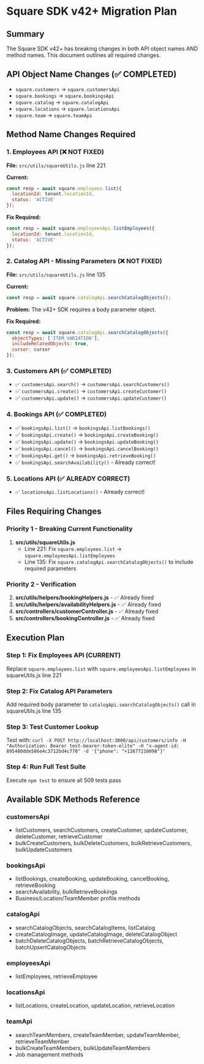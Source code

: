 # Square SDK v42+ Migration Plan

## Summary

The Square SDK v42+ has breaking changes in both API object names AND method names. This document outlines all
required changes.

## API Object Name Changes (✅ COMPLETED)

- `square.customers` → `square.customersApi`
- `square.bookings` → `square.bookingsApi`
- `square.catalog` → `square.catalogApi`
- `square.locations` → `square.locationsApi`
- `square.team` → `square.teamApi`

## Method Name Changes Required

### 1. Employees API (❌ NOT FIXED)

**File:** `src/utils/squareUtils.js` line 221

**Current:**

```javascript
const resp = await square.employees.list({
  locationId: tenant.locationId,
  status: 'ACTIVE'
});
```

**Fix Required:**

```javascript
const resp = await square.employeesApi.listEmployees({
  locationId: tenant.locationId,
  status: 'ACTIVE'
});
```

### 2. Catalog API - Missing Parameters (❌ NOT FIXED)

**File:** `src/utils/squareUtils.js` line 135

**Current:**

```javascript
const resp = await square.catalogApi.searchCatalogObjects();
```

**Problem:** The v42+ SDK requires a body parameter object.

**Fix Required:**

```javascript
const resp = await square.catalogApi.searchCatalogObjects({
  objectTypes: ['ITEM_VARIATION'],
  includeRelatedObjects: true,
  cursor: cursor
});
```

### 3. Customers API (✅ COMPLETED)

- ✅ `customersApi.search()` → `customersApi.searchCustomers()`
- ✅ `customersApi.create()` → `customersApi.createCustomer()`
- ✅ `customersApi.update()` → `customersApi.updateCustomer()`

### 4. Bookings API (✅ COMPLETED)

- ✅ `bookingsApi.list()` → `bookingsApi.listBookings()`
- ✅ `bookingsApi.create()` → `bookingsApi.createBooking()`
- ✅ `bookingsApi.update()` → `bookingsApi.updateBooking()`
- ✅ `bookingsApi.cancel()` → `bookingsApi.cancelBooking()`
- ✅ `bookingsApi.get()` → `bookingsApi.retrieveBooking()`
- ✅ `bookingsApi.searchAvailability()` - Already correct!

### 5. Locations API (✅ ALREADY CORRECT)

- ✅ `locationsApi.listLocations()` - Already correct!

## Files Requiring Changes

### Priority 1 - Breaking Current Functionality

1. **src/utils/squareUtils.js**
   - Line 221: Fix `square.employees.list` → `square.employeesApi.listEmployees`
   - Line 135: Fix `square.catalogApi.searchCatalogObjects()` to include required parameters

### Priority 2 - Verification

2. **src/utils/helpers/bookingHelpers.js** - ✅ Already fixed
3. **src/utils/helpers/availabilityHelpers.js** - ✅ Already fixed
4. **src/controllers/customerController.js** - ✅ Already fixed
5. **src/controllers/bookingController.js** - ✅ Already fixed

## Execution Plan

### Step 1: Fix Employees API (CURRENT)

Replace `square.employees.list` with `square.employeesApi.listEmployees` in squareUtils.js line 221

### Step 2: Fix Catalog API Parameters

Add required body parameter to `catalogApi.searchCatalogObjects()` call in squareUtils.js line 135

### Step 3: Test Customer Lookup

Test with:
`curl -X POST http://localhost:3000/api/customers/info -H "Authorization: Bearer test-bearer-token-elite" -H "x-agent-id: 895480dde586e4c3712bd4c770" -d '{"phone": "+12677210098"}'`

### Step 4: Run Full Test Suite

Execute `npm test` to ensure all 509 tests pass

## Available SDK Methods Reference

### customersApi

- listCustomers, searchCustomers, createCustomer, updateCustomer, deleteCustomer, retrieveCustomer
- bulkCreateCustomers, bulkDeleteCustomers, bulkRetrieveCustomers, bulkUpdateCustomers

### bookingsApi

- listBookings, createBooking, updateBooking, cancelBooking, retrieveBooking
- searchAvailability, bulkRetrieveBookings
- Business/Location/TeamMember profile methods

### catalogApi

- searchCatalogObjects, searchCatalogItems, listCatalog
- createCatalogImage, updateCatalogImage, deleteCatalogObject
- batchDeleteCatalogObjects, batchRetrieveCatalogObjects, batchUpsertCatalogObjects

### employeesApi

- listEmployees, retrieveEmployee

### locationsApi

- listLocations, createLocation, updateLocation, retrieveLocation

### teamApi

- searchTeamMembers, createTeamMember, updateTeamMember, retrieveTeamMember
- bulkCreateTeamMembers, bulkUpdateTeamMembers
- Job management methods
